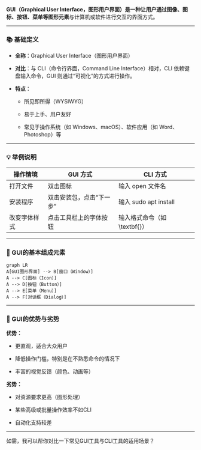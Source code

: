 **GUI（Graphical User Interface，图形用户界面）是一种让用户通过图像、图标、按钮、菜单等图形元素**与计算机或软件进行交互的界面方式。

---

### **📚 基础定义**

- **全称**：Graphical User Interface（图形用户界面）
    
- **对比**：与 CLI（命令行界面，Command Line Interface）相对，CLI 依赖键盘输入命令，GUI 则通过“可视化”的方式进行操作。
    
- **特点**：
    
    - 所见即所得（WYSIWYG）
        
    - 易于上手、用户友好
        
    - 常见于操作系统（如 Windows、macOS）、软件应用（如 Word、Photoshop）等

---

### **💡 举例说明**

|**操作情境**|**GUI 方式**|**CLI 方式**|
|---|---|---|
|打开文件|双击图标|输入 open 文件名|
|安装程序|双击安装包，点击“下一步”|输入 sudo apt install|
|改变字体样式|点击工具栏上的字体按钮|输入格式命令（如 \textbf{}）|

---

### **🧠 GUI的基本组成元素**

```
graph LR
A[GUI图形界面] --> B[窗口（Window）]
A --> C[图标（Icon）]
A --> D[按钮（Button）]
A --> E[菜单（Menu）]
A --> F[对话框（Dialog）]
```

---

### **📌 GUI的优势与劣势**

**优势：**

- 更直观，适合大众用户
    
- 降低操作门槛，特别是在不熟悉命令的情况下
    
- 丰富的视觉反馈（颜色、动画等）

**劣势：**

- 对资源要求更高（图形处理）
    
- 某些高级或批量操作效率不如CLI
    
- 自动化支持较差

---

如需，我可以帮你对比一下常见GUI工具与CLI工具的适用场景？